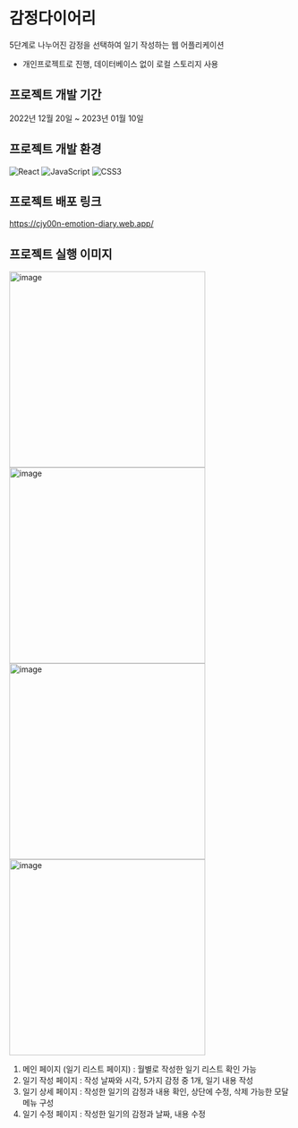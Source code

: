 # 감정다이어리
5단계로 나누어진 감정을 선택하여 일기 작성하는 웹 어플리케이션
- 개인프로젝트로 진행, 데이터베이스 없이 로컬 스토리지 사용

## 프로젝트 개발 기간
2022년 12월 20일 ~ 2023년 01월 10일 

## 프로젝트 개발 환경
![React](https://img.shields.io/badge/-React-61DAFB?style=flat-square&logo=React&logoColor=white)
![JavaScript](https://img.shields.io/badge/-JavaScript-F7DF1E?style=flat-square&logo=javascript&logoColor=black)
![CSS3](https://img.shields.io/badge/-CSS3-1572B6?style=flat-square&logo=css3&logoColor=white)


## 프로젝트 배포 링크
https://cjy00n-emotion-diary.web.app/


## 프로젝트 실행 이미지
<img height="350" alt="image" src="https://github.com/cjy00n/emotionDiary/assets/33516975/17919b8b-aa62-4a34-a63b-f400a15129c1">
<img height="350" alt="image" src="https://github.com/cjy00n/emotionDiary/assets/33516975/b278254b-34fe-44b4-b4d1-6874511a5f50">
<img height="350" alt="image" src="https://github.com/cjy00n/emotionDiary/assets/33516975/677a393b-0848-4366-88d2-930ca02d1cbb">
<img height="350" alt="image" src="https://github.com/cjy00n/emotionDiary/assets/33516975/300b77c7-8170-4638-ac76-17a7f9b3369b">

1. 메인 페이지 (일기 리스트 페이지) 
: 월별로 작성한 일기 리스트 확인 가능 
2. 일기 작성 페이지
: 작성 날짜와 시각, 5가지 감정 중 1개, 일기 내용 작성
3. 일기 상세 페이지
: 작성한 일기의 감정과 내용 확인, 상단에 수정, 삭제 가능한 모달 메뉴 구성 
4. 일기 수정 페이지
: 작성한 일기의 감정과 날짜, 내용 수정
